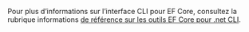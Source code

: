 Pour plus d’informations sur l’interface CLI pour EF Core, consultez la rubrique informations [de référence sur les outils EF Core pour .net CLI](/ef/core/miscellaneous/cli/dotnet).
